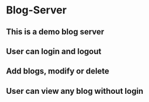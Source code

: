 # Blog-Server

## This is a demo blog server
## User can login and logout 
## Add blogs, modify or delete
## User can view any blog without login

